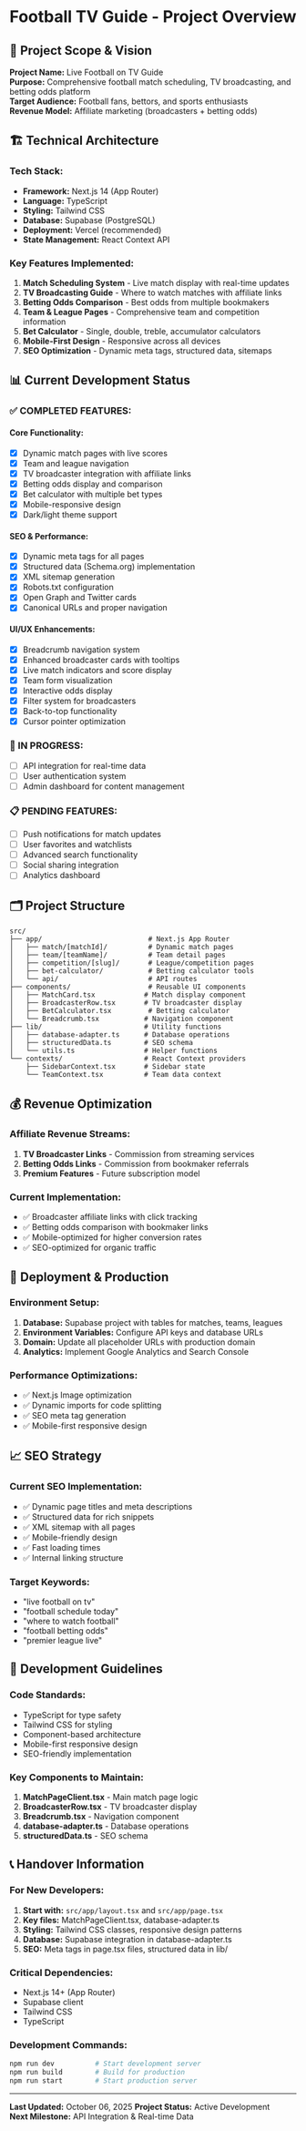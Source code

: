 # Football TV Guide - Project Overview

## 🎯 Project Scope & Vision

**Project Name:** Live Football on TV Guide  
**Purpose:** Comprehensive football match scheduling, TV broadcasting, and betting odds platform  
**Target Audience:** Football fans, bettors, and sports enthusiasts  
**Revenue Model:** Affiliate marketing (broadcasters + betting odds)  

## 🏗️ Technical Architecture

### **Tech Stack:**
- **Framework:** Next.js 14 (App Router)
- **Language:** TypeScript
- **Styling:** Tailwind CSS
- **Database:** Supabase (PostgreSQL)
- **Deployment:** Vercel (recommended)
- **State Management:** React Context API

### **Key Features Implemented:**
1. **Match Scheduling System** - Live match display with real-time updates
2. **TV Broadcasting Guide** - Where to watch matches with affiliate links
3. **Betting Odds Comparison** - Best odds from multiple bookmakers
4. **Team & League Pages** - Comprehensive team and competition information
5. **Bet Calculator** - Single, double, treble, accumulator calculators
6. **Mobile-First Design** - Responsive across all devices
7. **SEO Optimization** - Dynamic meta tags, structured data, sitemaps

## 📊 Current Development Status

### **✅ COMPLETED FEATURES:**

#### **Core Functionality:**
- [x] Dynamic match pages with live scores
- [x] Team and league navigation
- [x] TV broadcaster integration with affiliate links
- [x] Betting odds display and comparison
- [x] Bet calculator with multiple bet types
- [x] Mobile-responsive design
- [x] Dark/light theme support

#### **SEO & Performance:**
- [x] Dynamic meta tags for all pages
- [x] Structured data (Schema.org) implementation
- [x] XML sitemap generation
- [x] Robots.txt configuration
- [x] Open Graph and Twitter cards
- [x] Canonical URLs and proper navigation

#### **UI/UX Enhancements:**
- [x] Breadcrumb navigation system
- [x] Enhanced broadcaster cards with tooltips
- [x] Live match indicators and score display
- [x] Team form visualization
- [x] Interactive odds display
- [x] Filter system for broadcasters
- [x] Back-to-top functionality
- [x] Cursor pointer optimization

### **🔄 IN PROGRESS:**
- [ ] API integration for real-time data
- [ ] User authentication system
- [ ] Admin dashboard for content management

### **📋 PENDING FEATURES:**
- [ ] Push notifications for match updates
- [ ] User favorites and watchlists
- [ ] Advanced search functionality
- [ ] Social sharing integration
- [ ] Analytics dashboard

## 🗂️ Project Structure

```
src/
├── app/                          # Next.js App Router
│   ├── match/[matchId]/          # Dynamic match pages
│   ├── team/[teamName]/          # Team detail pages
│   ├── competition/[slug]/       # League/competition pages
│   ├── bet-calculator/           # Betting calculator tools
│   └── api/                      # API routes
├── components/                   # Reusable UI components
│   ├── MatchCard.tsx            # Match display component
│   ├── BroadcasterRow.tsx       # TV broadcaster display
│   ├── BetCalculator.tsx         # Betting calculator
│   └── Breadcrumb.tsx           # Navigation component
├── lib/                         # Utility functions
│   ├── database-adapter.ts      # Database operations
│   ├── structuredData.ts        # SEO schema
│   └── utils.ts                 # Helper functions
└── contexts/                    # React Context providers
    ├── SidebarContext.tsx       # Sidebar state
    └── TeamContext.tsx          # Team data context
```

## 💰 Revenue Optimization

### **Affiliate Revenue Streams:**
1. **TV Broadcaster Links** - Commission from streaming services
2. **Betting Odds Links** - Commission from bookmaker referrals
3. **Premium Features** - Future subscription model

### **Current Implementation:**
- ✅ Broadcaster affiliate links with click tracking
- ✅ Betting odds comparison with bookmaker links
- ✅ Mobile-optimized for higher conversion rates
- ✅ SEO-optimized for organic traffic

## 🚀 Deployment & Production

### **Environment Setup:**
1. **Database:** Supabase project with tables for matches, teams, leagues
2. **Environment Variables:** Configure API keys and database URLs
3. **Domain:** Update all placeholder URLs with production domain
4. **Analytics:** Implement Google Analytics and Search Console

### **Performance Optimizations:**
- ✅ Next.js Image optimization
- ✅ Dynamic imports for code splitting
- ✅ SEO meta tag generation
- ✅ Mobile-first responsive design

## 📈 SEO Strategy

### **Current SEO Implementation:**
- ✅ Dynamic page titles and meta descriptions
- ✅ Structured data for rich snippets
- ✅ XML sitemap with all pages
- ✅ Mobile-friendly design
- ✅ Fast loading times
- ✅ Internal linking structure

### **Target Keywords:**
- "live football on tv"
- "football schedule today"
- "where to watch football"
- "football betting odds"
- "premier league live"

## 🔧 Development Guidelines

### **Code Standards:**
- TypeScript for type safety
- Tailwind CSS for styling
- Component-based architecture
- Mobile-first responsive design
- SEO-friendly implementation

### **Key Components to Maintain:**
1. **MatchPageClient.tsx** - Main match page logic
2. **BroadcasterRow.tsx** - TV broadcaster display
3. **Breadcrumb.tsx** - Navigation component
4. **database-adapter.ts** - Database operations
5. **structuredData.ts** - SEO schema

## 📞 Handover Information

### **For New Developers:**
1. **Start with:** `src/app/layout.tsx` and `src/app/page.tsx`
2. **Key files:** MatchPageClient.tsx, database-adapter.ts
3. **Styling:** Tailwind CSS classes, responsive design patterns
4. **Database:** Supabase integration in database-adapter.ts
5. **SEO:** Meta tags in page.tsx files, structured data in lib/

### **Critical Dependencies:**
- Next.js 14+ (App Router)
- Supabase client
- Tailwind CSS
- TypeScript

### **Development Commands:**
```bash
npm run dev          # Start development server
npm run build        # Build for production
npm run start        # Start production server
```

---

**Last Updated:** October 06, 2025
**Project Status:** Active Development  
**Next Milestone:** API Integration & Real-time Data
